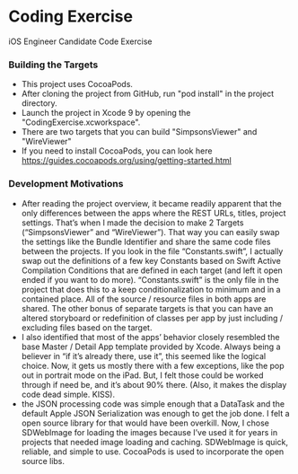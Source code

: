 # Coding Exercise
iOS Engineer Candidate Code Exercise

### Building the Targets

- This project uses CocoaPods.
- After cloning the project from GitHub, run "pod install" in the project directory.
- Launch the project in Xcode 9 by opening the "CodingExercise.xcworkspace".
- There are two targets that you can build "SimpsonsViewer" and "WireViewer"
- If you need to install CocoaPods, you can look here https://guides.cocoapods.org/using/getting-started.html


### Development Motivations
- After reading the project overview, it became readily apparent that the only differences between the apps where the REST URLs, titles, project settings. That’s when I made the decision to make 2 Targets (“SimpsonsViewer” and “WireViewer”). That way you can easily swap the settings like the Bundle Identifier and share the same code files between the projects. If you look in the file “Constants.swift”, I actually swap out the definitions of a few key Constants based on Swift Active Compilation Conditions that are defined in each target (and left it open ended if you want to do more). “Constants.swift” is the only file in the project that does this to a keep conditionalization to minimum and in a contained place. All of the source / resource files in both apps are shared. The other bonus of separate targets is that you can have an altered storyboard or redefinition of classes per app by just including / excluding files based on the target.
- I also identified that most of the apps’ behavior closely resembled the base Master / Detail App template provided by Xcode. Always being a believer in “if it’s already there, use it”, this seemed like the logical choice. Now, it gets us mostly there with a few exceptions, like the pop out in portrait mode on the iPad. But, I felt those could be worked through if need be, and it’s about 90% there. (Also, it makes the display code dead simple. KISS).
- the JSON processing code was simple enough that a DataTask and the default Apple JSON Serialization was enough to get the job done. I felt a open source library for that would have been overkill. Now, I chose SDWebImage for loading the images because I’ve used it for years in projects that needed image loading and caching. SDWebImage is quick, reliable, and simple to use. CocoaPods is used to incorporate the open source libs.
